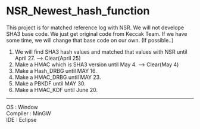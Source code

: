 # NSR_Newest_hash_function
This project is for matched reference log with NSR.
We will not develope SHA3 base code. We just get original code from Keccak Team.
If we have some time, we will change that base code on our own. (If possible..)

1. We will find SHA3 hash values and matched that values with NSR until April 27. --> Clear(April 25)
2. Make a HMAC which is SHA3 version until May 4. --> Clear(May 4)
3. Make a Hash_DRBG until MAY 16.
4. Make a HMAC_DRBG until MAY 23.
5. Make a PBKDF until MAY 30.
6. Make a HMAC_KDF until June 20.

<hr>

OS : Window <br>
Compiler : MinGW <br>
IDE : Eclipse <br>
